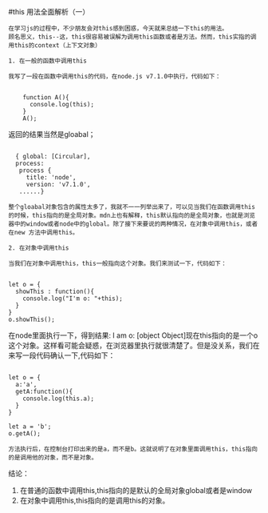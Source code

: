#this 用法全面解析（一）

    在学习js的过程中，不少朋友会对this感到困惑，今天就来总结一下this的用法。
    顾名思义，this--这，this很容易被误解为调用this函数或者是方法。然而，this实指的调用this的context（上下文对象）

    1. 在一般的函数中调用this

    我写了一段在函数中调用this的代码，在node.js v7.1.0中执行，代码如下：

```

    function A(){
      console.log(this);
    }
    A();
```

返回的结果当然是gloabal；


```

  { global: [Circular],
  process: 
   process {
     title: 'node',
     version: 'v7.1.0',
   ......}
```
 
    整个gloabal对象包含的属性太多了，我就不一一列举出来了，可以见当我们在函数调用this的时候，this指向的是全局对象。mdn上也有解释，this默认指向的是全局对象，也就是浏览器中的window或者node中的global。除了接下来要说的两种情况，在对象中调用this，或者在new 方法中调用this。

    2. 在对象中调用this

    当我们在对象中调用this，this一般指向这个对象。我们来测试一下，代码如下：


```

let o = {
  showThis : function(){
    console.log("I'm o: "+this);
  }
}
o.showThis();

```

在node里面执行一下，得到结果:
I am o: [object Object]现在this指向的是一个o这个对象。这样看可能会疑惑，在浏览器里执行就很清楚了。但是没关系，我们在来写一段代码确认一下,代码如下：

```

let o = {
  a:'a',
  getA:function(){
    console.log(this.a);
  }
}

let a = 'b';
o.getA();
```

    方法执行后，在控制台打印出来的是a，而不是b。这就说明了在对象里面调用this，this指向的是调用他的对象，而不是对象。

结论：

1. 在普通的函数中调用this,this指向的是默认的全局对象global或者是window
2. 在对象中调用this,this指向的是调用this的对象。


